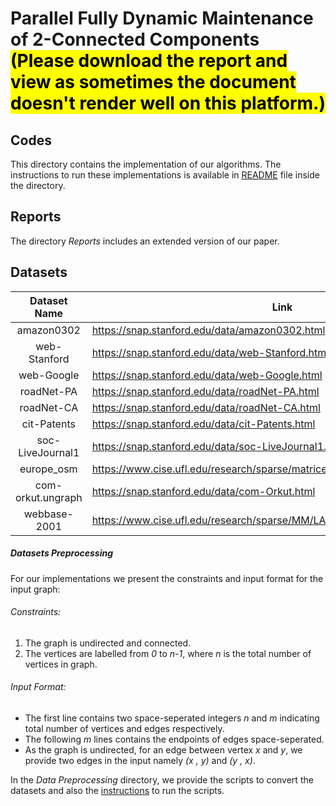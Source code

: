 # Parallel Fully Dynamic Maintenance of 2-Connected Components <mark>(Please download the report and view as sometimes the document doesn't render well on this platform.)</mark>

## Codes
This directory contains the implementation of our algorithms. 
The instructions to run these implementations is available in [README](Code/README.md) file inside the directory.

## Reports
The directory *Reports* includes an extended version of our paper. 

## Datasets

|    Dataset Name   | Link                                                                               | Vertices | Edges     |
|:-----------------:|------------------------------------------------------------------------------------|----------|-----------|
| amazon0302        | https://snap.stanford.edu/data/amazon0302.html | 262111   | 1234877   |
| web-Stanford      | https://snap.stanford.edu/data/web-Stanford.html | 281903   | 2312497   |
| web-Google        | https://snap.stanford.edu/data/web-Google.html | 875713   | 5105039   |
| roadNet-PA        | https://snap.stanford.edu/data/roadNet-PA.html | 1088092  | 1541898   |
| roadNet-CA        | https://snap.stanford.edu/data/roadNet-CA.html | 1965206  | 2766607   |
| cit-Patents       | https://snap.stanford.edu/data/cit-Patents.html | 3774768  | 16518948  |
| soc-LiveJournal1  | https://snap.stanford.edu/data/soc-LiveJournal1.html | 4847571  | 68993773  |
| europe_osm        | https://www.cise.ufl.edu/research/sparse/matrices/DIMACS10/europe_osm.html | 50912018 | 108109320 |
| com-orkut.ungraph | https://snap.stanford.edu/data/com-Orkut.html | 3072441  | 117185083 |
| webbase-2001        | https://www.cise.ufl.edu/research/sparse/MM/LAW/webbase-2001.tar.gz | 118142155   | 1019903190   |

##### Datasets Preprocessing
For our implementations we present the constraints and input format for the input graph:
###### Constraints:
1. The graph is undirected and connected.
2. The vertices are labelled from *0* to *n-1*, where *n* is the total number of vertices in graph.
###### Input Format:
- The first line contains two space-seperated integers *n* and *m* indicating total number of vertices and edges respectively.
- The following *m* lines contains the endpoints of edges space-seperated.
- As the graph is undirected, for an edge between vertex *x* and *y*, we provide two edges in the input namely *(x , y)* and *(y , x)*.

In the *Data Preprocessing* directory, we provide the scripts to convert the datasets and also the [instructions](Data-Processing/README.md) to run the scripts.

